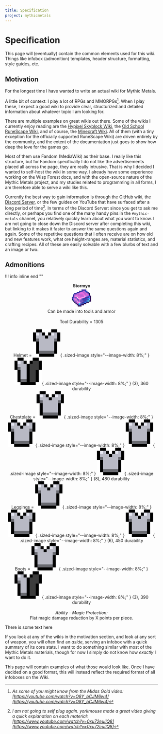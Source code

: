 ```yaml
---
title: Specification
project: mythicmetals
---
```


# Specification
This page will (eventually) contain the common elements used for this wiki. Things like infobox (admonition) templates, header structure, formatting, style guides, etc.

## Motivation
For the longest time I have wanted to write an actual wiki for Mythic Metals.

A little bit of context: I play a lot of RPGs and MMORPGs[^1]. When I play these, I expect a good wiki to provide clear, structurized and detailed information about whatever topic I am looking for. 

There are multiple examples on great wikis out there. Some of the wikis I currently enjoy reading are the [Hypixel Skyblock Wiki](xel-skyblock.fandom.com/wiki/Hypixel_SkyBlock_Wiki), the [Old School RuneScape Wiki](https://os.rs.wiki), and of course, the [Minecraft Wiki](https://minecraft.fandom.com/wiki/Minecraft_Wiki). All of them (with a tiny exception for the officially supported RuneScape Wiki) are driven entirely by the community, and the extent of the documentation just goes to show how deep the love for the games go. 

Most of them use Fandom (MediaWiki) as their base. I really like this structure, but for Fandom specifically I do not like the advertisements placed all across the page, they are really intrusive. That is why I decided I wanted to self-host the wiki in some way. I already have some experience working on the Wisp Forest docs, and with the open-source nature of the Mythic Metals project, and my studies related to programming in all forms, I am therefore able to serve a wiki like this. 

Currently the best way to gain information is through the GitHub wiki, the [Discord Server](https://discord.com/invite/69cKvQWScC), or the few guides on YouTube that have surfaced after a long period of time[^2]. In terms of the Discord Server: since you get to ask me directly, or perhaps you find one of the many handy pins in the `#mythic-metals` channel, you relatively quickly learn about what you want to know. I am not going to close down the Discord server after completing this wiki, but linking to it makes it faster to answer the same questions again and again. Some of the repetitive questions that I often receive are on how old and new features work, what ore height-ranges are, material statistics, and crafting recipes. All of these are easily solvable with a few blurbs of text and an image or two. 

## Admonitions
!!! info inline end ""
    <center>**Stormyx**<br>
    ![Image of a Stormyx Ingot, a mainly pink ingot with a blue accent/border](assets/favicon.png)<br>
    Can be made into tools and armor<br><br>
    Tool Durability = 1305<br><br>
    Helmet = 
    ![armor](assets/icon/full_armor_icon.png){ .sized-image style="--image-width: 8%;" }
    ![armor](assets/icon/half_armor_icon.png){ .sized-image style="--image-width: 8%;" }
    (3), 360 durability<br>
    Chestplate =
    ![armor](assets/icon/full_armor_icon.png){ .sized-image style="--image-width: 8%;" }
    ![armor](assets/icon/full_armor_icon.png){ .sized-image style="--image-width: 8%;" }
    ![armor](assets/icon/full_armor_icon.png){ .sized-image style="--image-width: 8%;" }
    ![armor](assets/icon/full_armor_icon.png){ .sized-image style="--image-width: 8%;" }
    (8), 480 durability<br>
    Leggings = 
    ![armor](assets/icon/full_armor_icon.png){ .sized-image style="--image-width: 8%;" }
    ![armor](assets/icon/full_armor_icon.png){ .sized-image style="--image-width: 8%;" }
    ![armor](assets/icon/full_armor_icon.png){ .sized-image style="--image-width: 8%;" }
    (6), 450 durability<br>
    Boots = 
    ![armor](assets/icon/full_armor_icon.png){ .sized-image style="--image-width: 8%;" }
    ![armor](assets/icon/half_armor_icon.png){ .sized-image style="--image-width: 8%;" }
    (3), 390 durability<br><br>
    *Ability - Magic Protection:* <br>
    Flat magic damage reduction by X points per piece.<br>
    </center>

There is some text here

If you look at any of the wikis in the motivation section, and look at any sort of weapon, you will often find an *aside*, serving an infobox with a quick summary of its core stats. I want to do something similar with most of the Mythic Metals materials, though for now I simply do not know how *exactly* I want to do it.

This page will contain examples of what those would look like. Once I have decided on a good format, this will instead reflect the required format of all infoboxes on the Wiki. 

[^1]: *As some of you might know from the Midas Gold video: [https://youtube.com/watch?v=O8Y_bCJM6w4](https://youtube.com/watch?v=O8Y_bCJM6w4)*
[^2]: *I am not going to self plug again. yorkmouse made a great video giving a quick explanation on each material: [https://www.youtube.com/watch?v=0xu72euIlQ8](https://www.youtube.com/watch?v=0xu72euIlQ8)*
